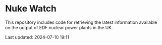 # Nuke Watch

This repository includes code for retrieving the latest information available on the output of EDF nuclear power plants in the UK.

Last updated: 2024-07-10 19:11